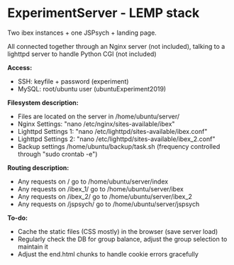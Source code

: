 # ExperimentServer - LEMP stack
Two ibex instances + one JSPsych + landing page.


All connected together through an Nginx server (not included), talking to a lighttpd server to handle Python CGI (not included)


**Access:**
- SSH: keyfile + password (experiment)
- MySQL: root/ubuntu user (ubuntuExperiment2019)

**Filesystem description:**
- Files are located on the server in /home/ubuntu/server/
- Nginx Settings: "nano /etc/nginx/sites-available/ibex"
- Lighttpd Settings 1: "nano /etc/lighttpd/sites-available/ibex.conf"
- Lighttpd Settings 2: "nano /etc/lighttpd/sites-available/ibex_2.conf"
- Backup settings /home/ubuntu/backup/task.sh (frequency controlled through "sudo crontab -e")

**Routing description:**
- Any requests on / go to /home/ubuntu/server/index
- Any requests on /ibex_1/ go to /home/ubuntu/server/ibex
- Any requests on /ibex_2/ go to /home/ubuntu/server/ibex_2
- Any requests on /jspsych/ go to /home/ubuntu/server/jspsych

**To-do:**
- Cache the static files (CSS mostly) in the browser (save server load)
- Regularly check the DB for group balance, adjust the group selection to maintain it
- Adjust the end.html chunks to handle cookie errors gracefully
